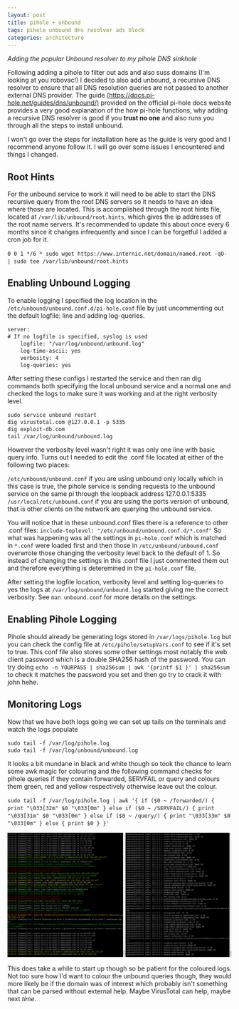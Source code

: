 ```yaml
---
layout: post
title: pihole + unbound
tags: pihole unbound dns resolver ads block
categories: architecture
---
```


_Adding the popular Unbound resolver to my pihole DNS sinkhole_

Following adding a pihole to filter out ads and also suss domains (I'm looking at you robovac!) I decided to also add unbound, a recursive DNS resolver to ensure that all DNS resolution queries are not passed to another external DNS provider. The guide [(https://docs.pi-hole.net/guides/dns/unbound/)](https://docs.pi-hole.net/guides/dns/unbound/) provided on the official pi-hole docs website provides a very good explanation of the how pi-hole functions, why adding a recursive DNS resolver is good if you **trust no one** and also runs you through all the steps to install unbound.

I won't go over the steps for installation here as the guide is very good and I recommend anyone follow it. I will go over some issues I encountered and things I changed.

## Root Hints

For the unbound service to work it will need to be able to start the DNS recursive query from the root DNS servers so it needs to have an idea where those are located. This is accomplished through the root hints file, located at `/var/lib/unbound/root.hints`, which gives the ip addresses of the root name servers. It's recommended to update this about once every 6 months since it changes infrequently and since I can be forgetful I added a cron job for it.

`0 0 1 */6 * sudo wget https://www.internic.net/domain/named.root -qO- | sudo tee /var/lib/unbound/root.hints`

## Enabling Unbound Logging

To enable logging I specified the log location in the `/etc/unbound/unbound.conf.d/pi-hole.conf` file by just uncommenting out the default logfile: line and adding log-queries.

```
server:
# If no logfile is specified, syslog is used
    logfile: "/var/log/unbound/unbound.log"
    log-time-ascii: yes
    verbosity: 4
    log-queries: yes
```

After setting these configs I restarted the service and then ran dig commands both specifying the local unbound service and a normal one and checked the logs to make sure it was working and at the right verbosity level.

```
sudo service unbound restart
dig virustotal.com @127.0.0.1 -p 5335
dig exploit-db.com
tail /var/log/unbound/unbound.log
```
However the verbosity level wasn't right it was only one line with basic query info. Turns out I needed to edit the .conf file located at either of the following two places:

`/etc/unbound/unbound.conf` if you are using unbound only locally which in this case is true, the pihole service is sending requests to the unbound service on the same pi through the loopback address 127.0.0.1:5335
`/usr/local/etc/unbound.conf` if you are using the ports version of unbound, that is other clients on the network are querying the unbound service.

You will notice that in these unbound.conf files there is a reference to other .conf files:
`include-toplevel: "/etc/unbound/unbound.conf.d/*.conf"`
So what was happening was all the settings in `pi-hole.conf` which is matched in `*.conf` were loaded first and then those in `/etc/unbound/unbound.conf` overwrote those changing the verbosity level back to the default of 1. So instead of changing the settings in this .conf file I just commented them out and therefore everything is deteremined in the `pi-hole.conf` file.

After setting the logfile location, verbosity level and setting log-queries to yes the logs at  `/var/log/unbound/unbound.log` started giving me the correct verbosity. See `man unbound.conf` for more details on the settings. 


## Enabling Pihole Logging
Pihole should already be generating logs stored in `/var/logs/pihole.log` but you can check the config file at `/etc/pihole/setupVars.conf` to see if it's set to true. This conf file also stores some other settings most notably the web client password which is a double SHA256 hash of the password. You can try doing `echo -n YOURPASS | sha256sum | awk '{printf $1 }' | sha256sum` to check it matches the password you set and then go try to crack it with john hehe.

## Monitoring Logs
Now that we have both logs going we can set up tails on the terminals and watch the logs populate

```
sudo tail -f /var/log/pihole.log 
sudo tail -f /var/log/unbound/unbound.log
```
It looks a bit mundane in black and white though so took the chance to learn some awk magic for colouring and the following command checks for pihole queries if they contain forwarded, SERVFAIL or query and colours them green, red and yellow respectively otherwise leave out the colour.

`sudo tail -f /var/log/pihole.log | awk '{ if ($0 ~ /forwarded/) { print "\033[32m" $0 "\033[0m" } else if ($0 ~ /SERVFAIL/) { print "\033[31m" $0 "\033[0m" } else if ($0 ~ /query/) { print "\033[33m" $0 "\033[0m" } else { print $0 } }'`

![Logs](/assets/piholeunboundlogs.png)

This does take a while to start up though so be patient for the coloured logs. Not too sure how I'd want to colour the unbound queries though, they would more likely be if the domain was of interest which probably isn't something that can be parsed without external help. Maybe VirusTotal can help, maybe next _time_.

